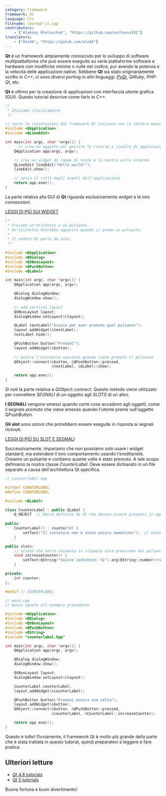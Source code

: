 ```yaml
---
category: framework
framework: Qt
language: C++
filename: learnqt-it.cpp
contributors:
    - ["Aleksey Kholovchuk", "https://github.com/vortexxx192"]
translators:
    - ["Ale46", "https://gihub.com/ale46"]
---
```


**Qt** è un framework ampiamente conosciuto per lo sviluppo di software multipiattaforma che può essere eseguito su varie piattaforme software e hardware con modifiche minime o nulle nel codice, pur avendo la potenza e la velocità delle applicazioni native. Sebbene **Qt** sia stato originariamente scritto in *C++*, ci sono diversi porting in altri linguaggi: *[PyQt](https://learnxinyminutes.com/docs/pyqt/)*, *QtRuby*, *PHP-Qt*, etc.

**Qt** è ottimo per la creazione di applicazioni con interfaccia utente grafica (GUI). Questo tutorial descrive come farlo in *C++*.

```c++
/*
 * Iniziamo classicamente
 */

// tutte le intestazioni dal framework Qt iniziano con la lettera maiuscola 'Q'
#include <QApplication>
#include <QLineEdit>

int main(int argc, char *argv[]) {
	  // crea un oggetto per gestire le risorse a livello di applicazione
    QApplication app(argc, argv);

    // crea un widget di campo di testo e lo mostra sullo schermo
    QLineEdit lineEdit("Hello world!");
    lineEdit.show();

    // avvia il ciclo degli eventi dell'applicazione
    return app.exec();
}
```

La parte relativa alla GUI di **Qt** riguarda esclusivamente *widget* e le loro *connessioni*.

[LEGGI DI PIÙ SUI WIDGET](http://doc.qt.io/qt-5/qtwidgets-index.html)

```c++
/*
 * Creiamo un'etichetta e un pulsante.
 * Un'etichetta dovrebbe apparire quando si preme un pulsante.
 * 
 * Il codice Qt parla da solo.
 */
 
#include <QApplication>
#include <QDialog>
#include <QVBoxLayout>
#include <QPushButton>
#include <QLabel>

int main(int argc, char *argv[]) {
    QApplication app(argc, argv);

    QDialog dialogWindow;
    dialogWindow.show();
    
    // add vertical layout 
    QVBoxLayout layout;
    dialogWindow.setLayout(&layout);  

    QLabel textLabel("Grazie per aver premuto quel pulsante");
    layout.addWidget(&textLabel);
    textLabel.hide();

    QPushButton button("Premimi");
    layout.addWidget(&button);
    
    // mostra l'etichetta nascosta quando viene premuto il pulsante
    QObject::connect(&button, &QPushButton::pressed,
                     &textLabel, &QLabel::show);

    return app.exec();
}
```

Si noti la parte relativa a *QObject::connect*. Questo metodo viene utilizzato per connettere *SEGNALI* di un oggetto agli *SLOTS* di un altro.

**I SEGNALI** vengono emessi quando certe cose accadono agli oggetti, come il segnale *premuto* che viene emesso quando l'utente preme sull'oggetto QPushButton.

**Gli slot** sono *azioni* che potrebbero essere eseguite in risposta ai segnali ricevuti.

[LEGGI DI PIÙ SU SLOT E SEGNALI](http://doc.qt.io/qt-5/signalsandslots.html)


Successivamente, impariamo che non possiamo solo usare i widget standard, ma estendere il loro comportamento usando l'ereditarietà. Creiamo un pulsante e contiamo quante volte è stato premuto. A tale scopo definiamo la nostra classe *CounterLabel*. Deve essere dichiarato in un file separato a causa dell'architettura Qt specifica.

```c++
// counterlabel.hpp

#ifndef COUNTERLABEL
#define COUNTERLABEL

#include <QLabel>

class CounterLabel : public QLabel {
    Q_OBJECT  // Macro definite da Qt che devono essere presenti in ogni widget personalizzato
    
public:
    CounterLabel() : counter(0) {
        setText("Il contatore non è stato ancora aumentato");  // metodo di QLabel
    }

public slots:
    // azione che verrà chiamata in risposta alla pressione del pulsante
    void increaseCounter() {
        setText(QString("Valore contatore: %1").arg(QString::number(++counter)));
    }

private:
    int counter;
};

#endif // COUNTERLABEL
```

```c++
// main.cpp
// Quasi uguale all'esempio precedente

#include <QApplication>
#include <QDialog>
#include <QVBoxLayout>
#include <QPushButton>
#include <QString>
#include "counterlabel.hpp"

int main(int argc, char *argv[]) {
    QApplication app(argc, argv);

    QDialog dialogWindow;
    dialogWindow.show();

    QVBoxLayout layout;
    dialogWindow.setLayout(&layout);

    CounterLabel counterLabel;
    layout.addWidget(&counterLabel);

    QPushButton button("Premimi ancora una volta");
    layout.addWidget(&button);
    QObject::connect(&button, &QPushButton::pressed,
                     &counterLabel, &CounterLabel::increaseCounter);

    return app.exec();
}
```

Questo è tutto! Ovviamente, il framework Qt è molto più grande della parte che è stata trattata in questo tutorial, quindi preparatevi a leggere e fare pratica.

## Ulteriori letture

- [Qt 4.8 tutorials](http://doc.qt.io/qt-4.8/tutorials.html)
- [Qt 5 tutorials](http://doc.qt.io/qt-5/qtexamplesandtutorials.html)

Buona fortuna e buon divertimento!
